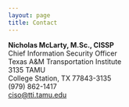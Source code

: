 ```yaml
---
layout: page
title: Contact
---
```


**Nicholas McLarty, M.Sc., CISSP**<br />
Chief Information Security Officer<br />
Texas A&M Transportation Institute<br />
3135 TAMU<br />
College Station, TX 77843-3135<br />
(979) 862-1417<br />
[ciso@tti.tamu.edu](mailto:ciso@tti.tamu.edu)<br />
